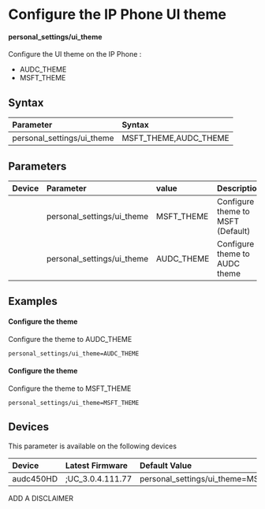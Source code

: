 ﻿---
description: Configure the UI theme on the IP Phone
search:
    keywords: ['personal_settings','ui_theme']
---

# Configure the IP Phone UI theme

#### personal_settings/ui_theme

Configure the UI theme on the IP Phone :
* AUDC_THEME
* MSFT_THEME



## Syntax
| Parameter | Syntax |
| :--- | :--- |
|personal_settings/ui_theme | MSFT_THEME,AUDC_THEME|

## Parameters
|Device|Parameter|value|Description|
|:---|:---|:---|:---|
|  | personal_settings/ui_theme | MSFT_THEME | Configure theme to MSFT (Default) |
|  | personal_settings/ui_theme | AUDC_THEME | Configure theme to AUDC theme |

## Examples
#### Configure the theme

Configure the theme to AUDC_THEME

```
personal_settings/ui_theme=AUDC_THEME
```
#### Configure the theme

Configure the theme to MSFT_THEME

```
personal_settings/ui_theme=MSFT_THEME
```

## Devices
This parameter is available on the following devices

| Device | Latest Firmware | Default Value |
|:---|:---|:---|
| audc450HD | ;UC_3.0.4.111.77 | personal_settings/ui_theme=MSFT_THEME 

ADD A DISCLAIMER
